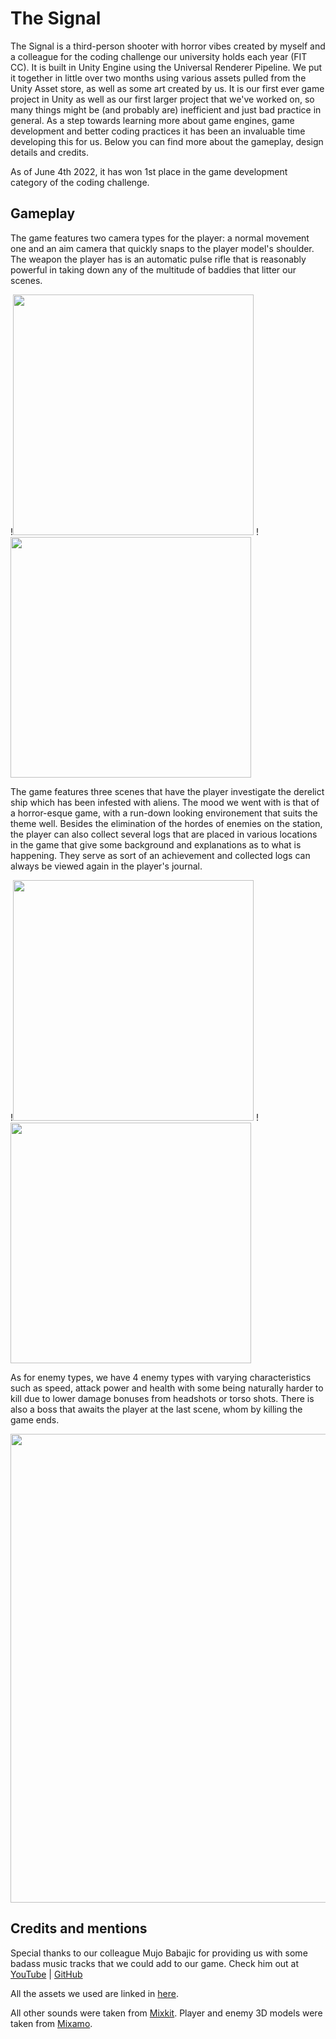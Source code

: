 # The Signal

The Signal is a third-person shooter with horror vibes created by myself and a colleague for the coding challenge our university holds each year (FIT CC). It is built in Unity Engine using the Universal Renderer Pipeline. We put it together in little over two months using various assets pulled from the Unity Asset store, as well as some art created by us. It is our first ever game project in Unity as well as our first larger project that we've worked on, so many things might be (and probably are) inefficient and just bad practice in general. As a step towards learning more about game engines, game development and better coding practices it has been an invaluable time developing this for us. Below you can find more about the gameplay, design details and credits.

As of June 4th 2022, it has won 1st place in the game development category of the coding challenge.

## Gameplay

The game features two camera types for the player: a normal movement one and an aim camera that quickly snaps to the player model's shoulder. The weapon the player has is an automatic pulse rifle that is reasonably powerful in taking down any of the multitude of baddies that litter our scenes.

!<img src="https://media.giphy.com/media/i1M3VOxu50bBLPrR6v/giphy.gif" width="385"> !<img src="https://media.giphy.com/media/f1tG4C0i2ZJ1NoyPvE/giphy.gif" width="385">

The game features three scenes that have the player investigate the derelict ship which has been infested with aliens. The mood we went with is that of a horror-esque game, with a run-down looking environement that suits the theme well. Besides the elimination of the hordes of enemies on the station, the player can also collect several logs that are placed in various locations in the game that give some background and explanations as to what is happening. They serve as sort of an achievement and collected logs can always be viewed again in the player's journal.

!<img src="https://media.giphy.com/media/pJV7Ltz7Wnf04p03Cn/giphy.gif" width="385"> !<img src="https://media.giphy.com/media/4fTxwZsptjAHQ9SucW/giphy.gif" width="385">

As for enemy types, we have 4 enemy types with varying characteristics such as speed, attack power and health with some being naturally harder to kill due to lower damage bonuses from headshots or torso shots. There is also a boss that awaits the player at the last scene, whom by killing the game ends.

<p align="center">
  <img width="750" src="https://i.imgur.com/4moe7yG.png">
</p>

## Credits and mentions

Special thanks to our colleague Mujo Babajic for providing us with some badass music tracks that we could add to our game. Check him out at [YouTube](https://www.youtube.com/channel/UClt54zqvWOjDCejlBfMoRog) | [GitHub](https://github.com/MujoBabajic)

All the assets we used are linked in [here](MENTIONS.md).

All other sounds were taken from [Mixkit](https://mixkit.co/). Player and enemy 3D models were taken from [Mixamo](https://www.mixamo.com/).
